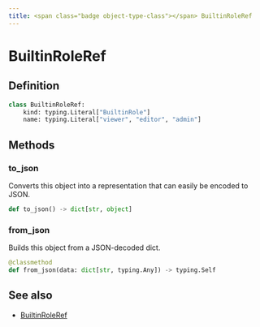 ```yaml
---
title: <span class="badge object-type-class"></span> BuiltinRoleRef
---
```

# <span class="badge object-type-class"></span> BuiltinRoleRef

## Definition

```python
class BuiltinRoleRef:
    kind: typing.Literal["BuiltinRole"]
    name: typing.Literal["viewer", "editor", "admin"]
```
## Methods

### <span class="badge object-method"></span> to_json

Converts this object into a representation that can easily be encoded to JSON.

```python
def to_json() -> dict[str, object]
```

### <span class="badge object-method"></span> from_json

Builds this object from a JSON-decoded dict.

```python
@classmethod
def from_json(data: dict[str, typing.Any]) -> typing.Self
```

## See also

 * <span class="badge builder"></span> [BuiltinRoleRef](./builder-BuiltinRoleRef.md)
